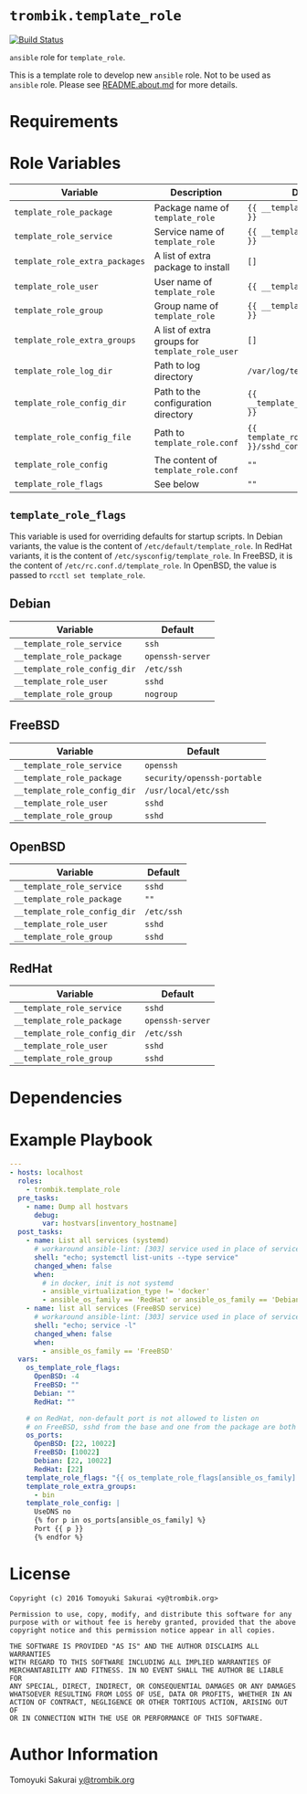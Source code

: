 # `trombik.template_role`

[![Build Status](https://travis-ci.com/trombik/trombik.template_role.svg?branch=master)](https://travis-ci.com/trombik/trombik.template_role)

`ansible` role for `template_role`.

This is a template role to develop new `ansible` role. Not to be used as
`ansible` role. Please see [README.about.md](README.about.md) for more
details.

# Requirements

# Role Variables

| Variable | Description | Default |
|----------|-------------|---------|
| `template_role_package` | Package name of `template_role` | `{{ __template_role_package }}` |
| `template_role_service` | Service name of `template_role` | `{{ __template_role_service }}` |
| `template_role_extra_packages` | A list of extra package to install | `[]` |
| `template_role_user` | User name of `template_role` | `{{ __template_role_user }}` |
| `template_role_group` | Group name of `template_role` | `{{ __template_role_group }}` |
| `template_role_extra_groups` | A list of extra groups for `template_role_user` | `[]` |
| `template_role_log_dir` | Path to log directory | `/var/log/template_role` |
| `template_role_config_dir` | Path to the configuration directory | `{{ __template_role_config_dir }}` |
| `template_role_config_file` | Path to `template_role.conf` | `{{ template_role_config_dir }}/sshd_config` |
| `template_role_config` | The content of `template_role.conf` | `""` |
| `template_role_flags` | See below | `""` |

## `template_role_flags`

This variable is used for overriding defaults for startup scripts. In Debian
variants, the value is the content of `/etc/default/template_role`. In RedHat
variants, it is the content of `/etc/sysconfig/template_role`. In FreeBSD, it
is the content of `/etc/rc.conf.d/template_role`. In OpenBSD, the value is
passed to `rcctl set template_role`.

## Debian

| Variable | Default |
|----------|---------|
| `__template_role_service` | `ssh` |
| `__template_role_package` | `openssh-server` |
| `__template_role_config_dir` | `/etc/ssh` |
| `__template_role_user` | `sshd` |
| `__template_role_group` | `nogroup` |

## FreeBSD

| Variable | Default |
|----------|---------|
| `__template_role_service` | `openssh` |
| `__template_role_package` | `security/openssh-portable` |
| `__template_role_config_dir` | `/usr/local/etc/ssh` |
| `__template_role_user` | `sshd` |
| `__template_role_group` | `sshd` |

## OpenBSD

| Variable | Default |
|----------|---------|
| `__template_role_service` | `sshd` |
| `__template_role_package` | `""` |
| `__template_role_config_dir` | `/etc/ssh` |
| `__template_role_user` | `sshd` |
| `__template_role_group` | `sshd` |

## RedHat

| Variable | Default |
|----------|---------|
| `__template_role_service` | `sshd` |
| `__template_role_package` | `openssh-server` |
| `__template_role_config_dir` | `/etc/ssh` |
| `__template_role_user` | `sshd` |
| `__template_role_group` | `sshd` |

# Dependencies

# Example Playbook

```yaml
---
- hosts: localhost
  roles:
    - trombik.template_role
  pre_tasks:
    - name: Dump all hostvars
      debug:
        var: hostvars[inventory_hostname]
  post_tasks:
    - name: List all services (systemd)
      # workaround ansible-lint: [303] service used in place of service module
      shell: "echo; systemctl list-units --type service"
      changed_when: false
      when:
        # in docker, init is not systemd
        - ansible_virtualization_type != 'docker'
        - ansible_os_family == 'RedHat' or ansible_os_family == 'Debian'
    - name: list all services (FreeBSD service)
      # workaround ansible-lint: [303] service used in place of service module
      shell: "echo; service -l"
      changed_when: false
      when:
        - ansible_os_family == 'FreeBSD'
  vars:
    os_template_role_flags:
      OpenBSD: -4
      FreeBSD: ""
      Debian: ""
      RedHat: ""

    # on RedHat, non-default port is not allowed to listen on
    # on FreeBSD, sshd from the base and one from the package are both running
    os_ports:
      OpenBSD: [22, 10022]
      FreeBSD: [10022]
      Debian: [22, 10022]
      RedHat: [22]
    template_role_flags: "{{ os_template_role_flags[ansible_os_family] }}"
    template_role_extra_groups:
      - bin
    template_role_config: |
      UseDNS no
      {% for p in os_ports[ansible_os_family] %}
      Port {{ p }}
      {% endfor %}
```

# License

```
Copyright (c) 2016 Tomoyuki Sakurai <y@trombik.org>

Permission to use, copy, modify, and distribute this software for any
purpose with or without fee is hereby granted, provided that the above
copyright notice and this permission notice appear in all copies.

THE SOFTWARE IS PROVIDED "AS IS" AND THE AUTHOR DISCLAIMS ALL WARRANTIES
WITH REGARD TO THIS SOFTWARE INCLUDING ALL IMPLIED WARRANTIES OF
MERCHANTABILITY AND FITNESS. IN NO EVENT SHALL THE AUTHOR BE LIABLE FOR
ANY SPECIAL, DIRECT, INDIRECT, OR CONSEQUENTIAL DAMAGES OR ANY DAMAGES
WHATSOEVER RESULTING FROM LOSS OF USE, DATA OR PROFITS, WHETHER IN AN
ACTION OF CONTRACT, NEGLIGENCE OR OTHER TORTIOUS ACTION, ARISING OUT OF
OR IN CONNECTION WITH THE USE OR PERFORMANCE OF THIS SOFTWARE.
```

# Author Information

Tomoyuki Sakurai <y@trombik.org>
